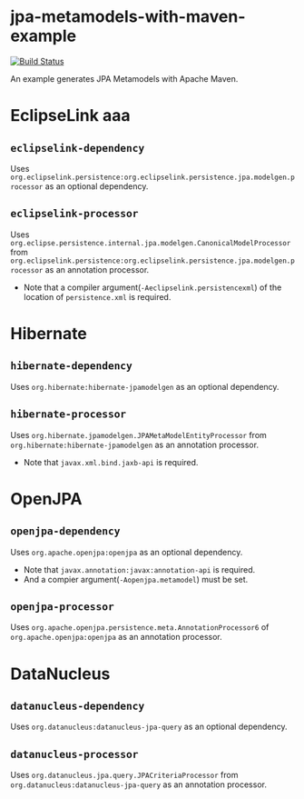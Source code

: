 # jpa-metamodels-with-maven-example

[![Build Status](https://travis-ci.org/jinahya/jpa-metamodels-with-maven-example.svg?branch=develop)](https://travis-ci.org/jinahya/jpa-metamodels-with-maven-example)

An example generates JPA Metamodels with Apache Maven.

# EclipseLink aaa

## `eclipselink-dependency`
Uses `org.eclipselink.persistence:org.eclipselink.persistence.jpa.modelgen.processor` as an optional dependency.

## `eclipselink-processor`
Uses `org.eclipse.persistence.internal.jpa.modelgen.CanonicalModelProcessor` from `org.eclipselink.persistence:org.eclipselink.persistence.jpa.modelgen.processor` as an annotation processor.

* Note that a compiler argument(`-Aeclipselink.persistencexml`) of the location of `persistence.xml` is required.

# Hibernate

## `hibernate-dependency`
Uses `org.hibernate:hibernate-jpamodelgen` as an optional dependency.

## `hibernate-processor`
Uses `org.hibernate.jpamodelgen.JPAMetaModelEntityProcessor` from `org.hibernate:hibernate-jpamodelgen` as an annotation processor.
* Note that `javax.xml.bind.jaxb-api` is required.

# OpenJPA

## `openjpa-dependency`
Uses `org.apache.openjpa:openjpa` as an optional dependency.
* Note that `javax.annotation:javax:annotation-api` is required.
* And a compier argument(`-Aopenjpa.metamodel`) must be set.

## `openjpa-processor`
Uses `org.apache.openjpa.persistence.meta.AnnotationProcessor6` of `org.apache.openjpa:openjpa` as an annotation processor.

# DataNucleus

## `datanucleus-dependency`
Uses `org.datanucleus:datanucleus-jpa-query` as an optional dependency.

## `datanucleus-processor`
Uses `org.datanucleus.jpa.query.JPACriteriaProcessor` from `org.datanucleus:datanucleus-jpa-query` as an annotation processor.


